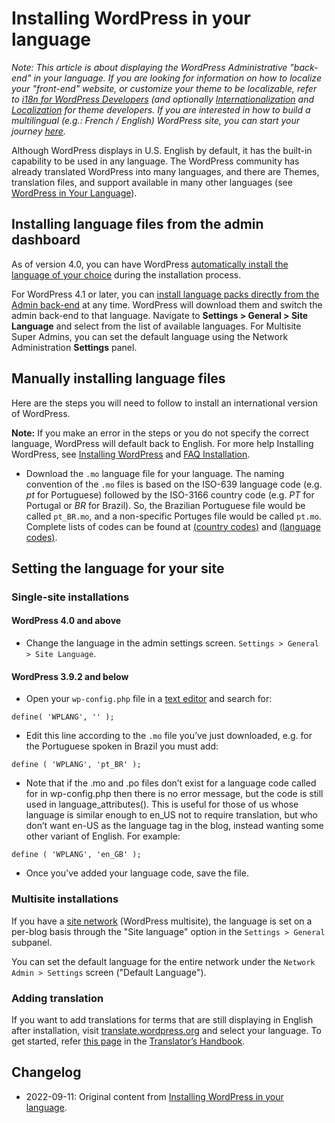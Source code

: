 # Installing WordPress in your language

_Note: This article is about displaying the WordPress Administrative "back-end" in your language. If you are looking for information on how to localize your "front-end" website, or customize your theme to be localizable, refer to [i18n for WordPress Developers](https://codex.wordpress.org/I18n_for_WordPress_Developers) (and optionally [Internationalization](https://developer.wordpress.org/themes/functionality/internationalization/) and [Localization](https://developer.wordpress.org/themes/functionality/localization/) for theme developers. If you are interested in how to build a multilingual (e.g.: French / English) WordPress site, you can start your journey [here](https://developer.wordpress.org/advanced-administration/wordpress/multilingual/)._

Although WordPress displays in U.S. English by default, it has the built-in capability to be used in any language. The WordPress community has already translated WordPress into many languages, and there are Themes, translation files, and support available in many other languages (see [WordPress in Your Language](https://developer.wordpress.org/advanced-administration/wordpress/multilingual/)).

## Installing language files from the admin dashboard

As of version 4.0, you can have WordPress [automatically install the language of your choice](https://make.wordpress.org/core/2014/09/05/language-chooser-in-4-0/) during the installation process.

For WordPress 4.1 or later, you can [install language packs directly from the Admin back-end](http://wplang.org/wordpress-4-1-install-language-packs-dashboard/) at any time. WordPress will download them and switch the admin back-end to that language. Navigate to **Settings > General > Site Language** and select from the list of available languages. For Multisite Super Admins, you can set the default language using the Network Administration **Settings** panel.

## Manually installing language files

Here are the steps you will need to follow to install an international version of WordPress.

**Note:** If you make an error in the steps or you do not specify the correct language, WordPress will default back to English. For more help Installing WordPress, see [Installing WordPress](https://developer.wordpress.org/advanced-administration/before-install/howto-install/) and [FAQ Installation](https://wordpress.org/documentation/article/faq-installation/).

* Download the `.mo` language file for your language. The naming convention of the `.mo` files is based on the ISO-639 language code (e.g. _pt_ for Portuguese) followed by the ISO-3166 country code (e.g. _PT_ for Portugal or _BR_ for Brazil). So, the Brazilian Portuguese file would be called `pt_BR.mo`, and a non-specific Portuges file would be called `pt.mo`. Complete lists of codes can be found at [(country codes)](http://www.gnu.org/software/gettext/manual/html_chapter/gettext_16.html#Country-Codes) and [(language codes)](http://www.gnu.org/software/gettext/manual/html_chapter/gettext_16.html#Language-Codes).

## Setting the language for your site

### Single-site installations

#### WordPress 4.0 and above

* Change the language in the admin settings screen. `Settings > General > Site Language`.

#### WordPress 3.9.2 and below

* Open your `wp-config.php` file in a [text editor](https://wordpress.org/documentation/article/wordpress-glossary/#Text_editor) and search for:

```
define( 'WPLANG', '' );
```

* Edit this line according to the `.mo` file you’ve just downloaded, e.g. for the Portuguese spoken in Brazil you must add:

```
define ( 'WPLANG', 'pt_BR' );
```

* Note that if the .mo and .po files don’t exist for a language code called for in wp-config.php then there is no error message, but the code is still used in language_attributes(). This is useful for those of us whose language is similar enough to en_US not to require translation, but who don’t want en-US as the language tag in the blog, instead wanting some other variant of English. For example:

```
define ( 'WPLANG', 'en_GB' );
```

* Once you’ve added your language code, save the file.

### Multisite installations

If you have a [site network](https://developer.wordpress.org/advanced-administration/multisite/create-network/) (WordPress multisite), the language is set on a per-blog basis through the "Site language" option in the `Settings > General` subpanel.

You can set the default language for the entire network under the `Network Admin > Settings` screen ("Default Language").

### Adding translation

If you want to add translations for terms that are still displaying in English after installation, visit [translate.wordpress.org](https://translate.wordpress.org) and select your language. To get started, refer [this page](https://make.wordpress.org/polyglots/handbook/tools/glotpress-translate-wordpress-org/) in the [Translator’s Handbook](https://make.wordpress.org/polyglots/handbook/).

## Changelog

- 2022-09-11: Original content from [Installing WordPress in your language](https://wordpress.org/documentation/article/installing-wordpress-in-your-language/).
